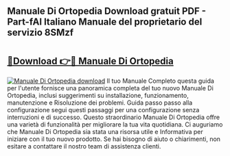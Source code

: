 ## Manuale Di Ortopedia Download gratuit PDF - Part-fAl Italiano Manuale del proprietario del servizio 8SMzf

# <h2><a href="http://dfgsypa.blite.top/?on=Manuale+Di+Ortopedia">🔗Download 👉🔴 Manuale Di Ortopedia</a></h2>

[![Manuale Di Ortopedia download](https://i.imgur.com/lujVjoI.png)](http://dfgsypa.blite.top/?on=Manuale+Di+Ortopedia)
Il tuo Manuale Completo questa guida per l'utente fornisce una panoramica completa del tuo nuovo Manuale Di Ortopedia, inclusi suggerimenti su installazione, funzionamento, manutenzione e Risoluzione dei problemi. Guida passo passo alla configurazione segui questi passaggi per una configurazione senza interruzioni e di successo. Questo straordinario Manuale Di Ortopedia offre una varietà di funzionalità per migliorare la tua vita quotidiana. Ci auguriamo che Manuale Di Ortopedia sia stata una risorsa utile e Informativa per iniziare con il tuo nuovo prodotto. Se hai bisogno di aiuto o chiarimenti, non esitare a contattare il nostro team di assistenza clienti.
